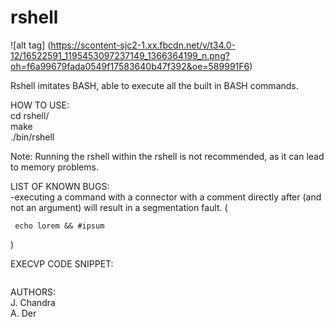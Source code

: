 # rshell
![alt tag] (https://scontent-sjc2-1.xx.fbcdn.net/v/t34.0-12/16522591_1195453097237149_1366364199_n.png?oh=f6a99679fada0549f17583640b47f392&oe=589991F6)

Rshell imitates BASH, able to execute all the built in BASH commands.

HOW TO USE:  
cd rshell/  
make  
./bin/rshell  
  
Note: Running the rshell within the rshell is not recommended, as it can lead to memory problems.
  
LIST OF KNOWN BUGS:  
	-executing a command with a connector with a comment directly after (and not an argument) will result in a segmentation fault. (
```
 echo lorem && #ipsum
```
)  

EXECVP CODE SNIPPET:  
```

```







AUTHORS:  
J. Chandra  
A. Der
